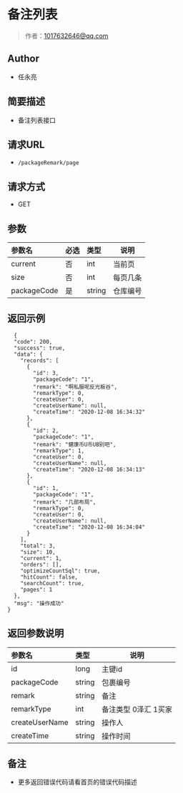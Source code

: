 # 备注列表

> 作者：1017632646@qq.com

## Author

- 任永亮

## 简要描述

- 备注列表接口

## 请求URL
- ` /packageRemark/page `
  
## 请求方式
- GET 

## 参数

|参数名|必选|类型|说明|
|:----    |:---|:----- |-----   |
|current |否  |int |当前页   |
|size |否  |int | 每页几条    |
|packageCode |是  |string | 仓库编号    |

## 返回示例 

``` 
  {
  "code": 200,
  "success": true,
  "data": {
    "records": [
      {
        "id": 3,
        "packageCode": "1",
        "remark": "啊私服呢反光板谷",
        "remarkType": 0,
        "createUser": 0,
        "createUserName": null,
        "createTime": "2020-12-08 16:34:32"
      },
      {
        "id": 2,
        "packageCode": "1",
        "remark": "健康币U币UB别吧",
        "remarkType": 1,
        "createUser": 0,
        "createUserName": null,
        "createTime": "2020-12-08 16:34:13"
      },
      {
        "id": 1,
        "packageCode": "1",
        "remark": "几部布局",
        "remarkType": 0,
        "createUser": 0,
        "createUserName": null,
        "createTime": "2020-12-08 16:34:04"
      }
    ],
    "total": 3,
    "size": 10,
    "current": 1,
    "orders": [],
    "optimizeCountSql": true,
    "hitCount": false,
    "searchCount": true,
    "pages": 1
  },
  "msg": "操作成功"
}
```

## 返回参数说明 

|参数名|类型|说明|
|:-----  |:-----|-----                           |
|id |long   |主键id  |
|packageCode |string   |包裹编号  |
|remark |string   |备注  |
|remarkType |int   |备注类型 0泽汇 1买家  |
|createUserName |string   |操作人  |
|createTime |string   |操作时间  |

## 备注 

- 更多返回错误代码请看首页的错误代码描述
